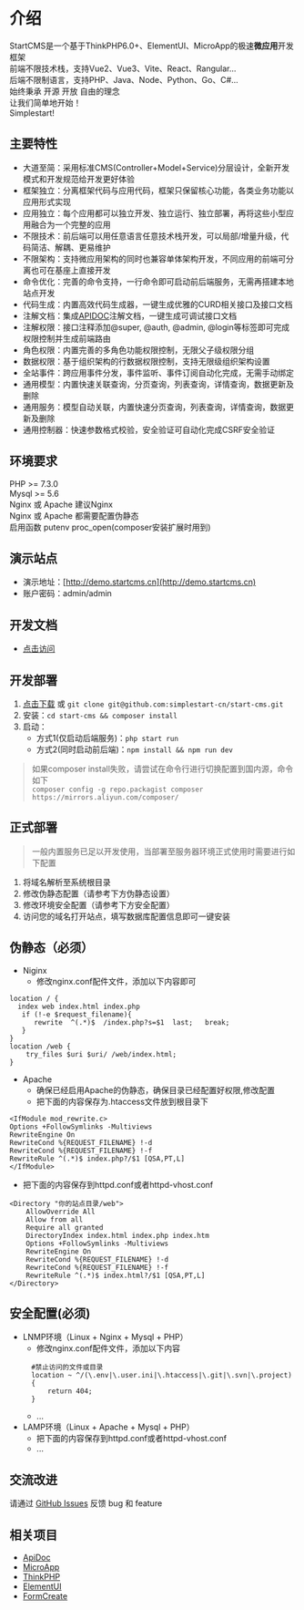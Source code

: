 # 介绍
StartCMS是一个基于ThinkPHP6.0+、ElementUI、MicroApp的极速**微应用**开发框架    
前端不限技术栈，支持Vue2、Vue3、Vite、React、Rangular...  
后端不限制语言，支持PHP、Java、Node、Python、Go、C#...    
始终秉承 开源 开放 自由的理念  
让我们简单地开始！  
Simplestart!

## 主要特性
- 大道至简：采用标准CMS(Controller+Model+Service)分层设计，全新开发模式和开发规范给开发更好体验
- 框架独立：分离框架代码与应用代码，框架只保留核心功能，各类业务功能以应用形式实现
- 应用独立：每个应用都可以独立开发、独立运行、独立部署，再将这些小型应用融合为一个完整的应用
- 不限技术：前后端可以用任意语言任意技术栈开发，可以局部/增量升级，代码简洁、解耦、更易维护
- 不限架构：支持微应用架构的同时也兼容单体架构开发，不同应用的前端可分离也可在基座上直接开发
- 命令优化：完善的命令支持，一行命令即可启动前后端服务，无需再搭建本地站点开发
- 代码生成：内置高效代码生成器，一键生成优雅的CURD相关接口及接口文档
- 注解文档：集成[APIDOC](https://apidocjs.com)注解文档，一键生成可调试接口文档
- 注解权限：接口注释添加@super, @auth, @admin, @login等标签即可完成权限控制并生成前端路由
- 角色权限：内置完善的多角色功能权限控制，无限父子级权限分组
- 数据权限：基于组织架构的行数据权限控制，支持无限级组织架构设置
- 全站事件：跨应用事件分发，事件监听、事件订阅自动化完成，无需手动绑定
- 通用模型：内置快速关联查询，分页查询，列表查询，详情查询，数据更新及删除
- 通用服务：模型自动关联，内置快速分页查询，列表查询，详情查询，数据更新及删除
- 通用控制器：快速参数格式校验，安全验证可自动化完成CSRF安全验证
## 环境要求
PHP >= 7.3.0  
Mysql >= 5.6  
Nginx 或 Apache 建议Nginx  
Nginx 或 Apache 都需要配置伪静态   
启用函数 putenv proc_open(composer安装扩展时用到)  

## 演示站点
- 演示地址：[http://demo.startcms.cn](http://demo.startcms.cn)
- 账户密码：admin/admin
## 开发文档
- [点击访问](http://doc.startcms.cn)

## 开发部署
1. [点击下载](https://github.com/simplestart-cn/start-cms/archive/refs/heads/main.zip) 或 ```git clone git@github.com:simplestart-cn/start-cms.git```
2. 安装：```cd start-cms && composer install```
3. 启动：
   - 方式1(仅启动后端服务)：```php start run```
   - 方式2(同时启动前后端)：```npm install && npm run dev```
> 如果composer install失败，请尝试在命令行进行切换配置到国内源，命令如下  
```composer config -g repo.packagist composer https://mirrors.aliyun.com/composer/```

## 正式部署
> 一般内置服务已足以开发使用，当部署至服务器环境正式使用时需要进行如下配置
1. 将域名解析至系统根目录  
2. 修改伪静态配置（请参考下方伪静态设置）
3. 修改环境安全配置（请参考下方安全配置）  
4. 访问您的域名打开站点，填写数据库配置信息即可一键安装

## 伪静态（必须） 
- Niginx
  - 修改nginx.conf配件文件，添加以下内容即可
```
location / {
  index web index.html index.php
   if (!-e $request_filename){
      rewrite  ^(.*)$  /index.php?s=$1  last;   break;
   }
}
location /web {
    try_files $uri $uri/ /web/index.html;
}
```  
- Apache
  - 确保已经启用Apache的伪静态，确保目录已经配置好权限,修改配置
  - 把下面的内容保存为.htaccess文件放到根目录下
```
<IfModule mod_rewrite.c>
Options +FollowSymlinks -Multiviews
RewriteEngine On
RewriteCond %{REQUEST_FILENAME} !-d
RewriteCond %{REQUEST_FILENAME} !-f
RewriteRule ^(.*)$ index.php?/$1 [QSA,PT,L]
</IfModule>
```
  - 把下面的内容保存到httpd.conf或者httpd-vhost.conf
```
<Directory "你的站点目录/web">
    AllowOverride All
    Allow from all
    Require all granted
    DirectoryIndex index.html index.php index.htm
    Options +FollowSymlinks -Multiviews
    RewriteEngine On
    RewriteCond %{REQUEST_FILENAME} !-d
    RewriteCond %{REQUEST_FILENAME} !-f
    RewriteRule ^(.*)$ index.html?/$1 [QSA,PT,L]
</Directory>
```  

## 安全配置(必须)
- LNMP环境（Linux + Nginx + Mysql + PHP）
  - 修改nginx.conf配件文件，添加以下内容
  ```
    #禁止访问的文件或目录
    location ~ ^/(\.env|\.user.ini|\.htaccess|\.git|\.svn|\.project)
    {
        return 404;
    }
  ```
  - ...
- LAMP环境（Linux + Apache + Mysql + PHP）
  - 把下面的内容保存到httpd.conf或者httpd-vhost.conf
  - ...
## 交流改进
请通过 [GitHub Issues](https://github.com/simplestart-cn/start-cms/issues) 反馈 bug 和 feature 

## 相关项目
- [ApiDoc](https://apidocjs.com)
- [MicroApp](https://micro-zoe.github.io/micro-app)
- [ThinkPHP](https://www.kancloud.cn/manual/thinkphp6_0/1037479)
- [ElementUI](https://element.eleme.cn/#/zh-CN)
- [FormCreate](http://www.form-create.com/)

